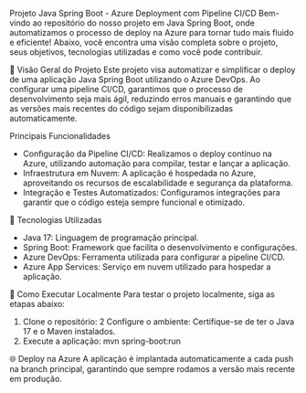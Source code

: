 Projeto Java Spring Boot - Azure Deployment com Pipeline CI/CD
Bem-vindo ao repositório do nosso projeto em Java Spring Boot, onde automatizamos o processo de deploy na Azure para tornar tudo mais fluido e eficiente! Abaixo, você encontra uma visão completa sobre o projeto, seus objetivos, tecnologias utilizadas e como você pode contribuir.

🌟 Visão Geral do Projeto
Este projeto visa automatizar e simplificar o deploy de uma aplicação Java Spring Boot utilizando o Azure DevOps. Ao configurar uma pipeline CI/CD, garantimos que o processo de desenvolvimento seja mais ágil, reduzindo erros manuais e garantindo que as versões mais recentes do código sejam disponibilizadas automaticamente.

Principais Funcionalidades
- Configuração da Pipeline CI/CD: Realizamos o deploy contínuo na Azure, utilizando automação para compilar, testar e lançar a aplicação.
- Infraestrutura em Nuvem: A aplicação é hospedada no Azure, aproveitando os recursos de escalabilidade e segurança da plataforma.
- Integração e Testes Automatizados: Configuramos integrações para garantir que o código esteja sempre funcional e otimizado.

🚀 Tecnologias Utilizadas
- Java 17: Linguagem de programação principal.
- Spring Boot: Framework que facilita o desenvolvimento e configurações.
- Azure DevOps: Ferramenta utilizada para configurar a pipeline CI/CD.
- Azure App Services: Serviço em nuvem utilizado para hospedar a aplicação.

📌 Como Executar Localmente
Para testar o projeto localmente, siga as etapas abaixo:

1. Clone o repositório: 
2 Configure o ambiente: Certifique-se de ter o Java 17 e o Maven instalados.
3. Execute a aplicação: mvn spring-boot:run

🌐 Deploy na Azure
A aplicação é implantada automaticamente a cada push na branch principal, garantindo que sempre rodamos a versão mais recente em produção.
